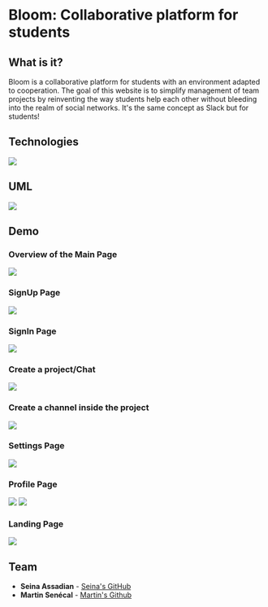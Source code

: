 # Bloom: Collaborative platform for students

## What is it?
Bloom is a collaborative platform for students with an environment adapted to cooperation. The goal of this website is to simplify management of team projects by reinventing the way students help each other without bleeding into the realm of social networks. It's the same concept as Slack but for students!

## Technologies
<img src="techno.svg">

## UML
<img src="uml.svg">

## Demo

### Overview of the Main Page
<img src="overviewpage.svg">

### SignUp Page
<img src="signup.svg">

### SignIn Page
<img src="signin.svg">

### Create a project/Chat
<img src="createproject.svg">

### Create a channel inside the project
<img src="createchannel.svg">

### Settings Page
<img src="settings.svg">

### Profile Page
<img src="profile1.svg">
<img src="profile2.svg">

### Landing Page
<img src="homepage.svg">

## Team
* **Seina Assadian** - [Seina's GitHub](https://github.com/seinaas)
* **Martin Senécal** - [Martin's Github](https://github.com/martinsenecal)


